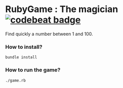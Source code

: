 # RubyGame : The magician [![codebeat badge](https://codebeat.co/badges/cba844b3-2b85-449b-89b2-78f3ee114e4f)](https://codebeat.co/projects/github-com-wesley974-rubygame)

Find quickly a number between 1 and 100.

<h3>How to install?</h3>
<code>bundle install</code>

<h3>How to run the game?</h3>
<code>./game.rb</code>
